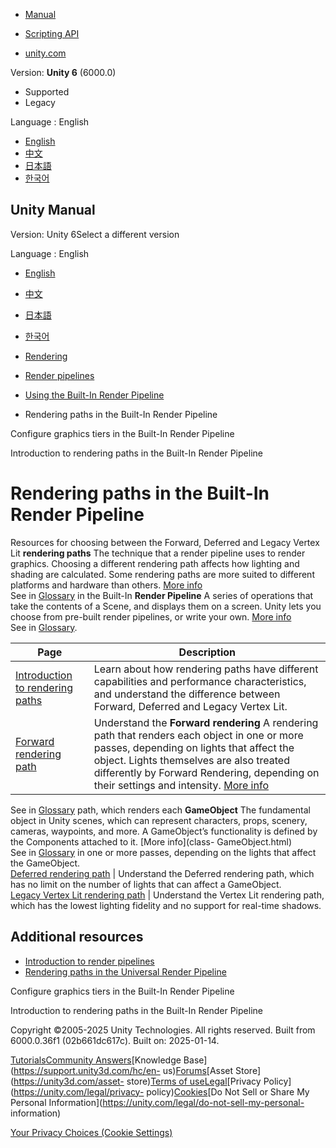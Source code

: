 [](https://docs.unity3d.com)

  * [Manual](../Manual/index.html)
  * [Scripting API](../ScriptReference/index.html)

  * [unity.com](https://unity.com/)

Version: **Unity 6** (6000.0)

  * Supported
  * Legacy

Language : English

  * [English](/Manual/built-in-rendering-paths.html)
  * [中文](/cn/current/Manual/built-in-rendering-paths.html)
  * [日本語](/ja/current/Manual/built-in-rendering-paths.html)
  * [한국어](/kr/current/Manual/built-in-rendering-paths.html)

[](https://docs.unity3d.com)

## Unity Manual

Version: Unity 6Select a different version

Language : English

  * [English](/Manual/built-in-rendering-paths.html)
  * [中文](/cn/current/Manual/built-in-rendering-paths.html)
  * [日本語](/ja/current/Manual/built-in-rendering-paths.html)
  * [한국어](/kr/current/Manual/built-in-rendering-paths.html)

  * [Rendering](rendering-and-post-processing.html)
  * [Render pipelines](render-pipelines.html)
  * [Using the Built-In Render Pipeline](built-in-render-pipeline.html)
  * Rendering paths in the Built-In Render Pipeline

[](graphics-tiers-customize.html)

Configure graphics tiers in the Built-In Render Pipeline

[](RenderingPaths.html)

Introduction to rendering paths in the Built-In Render Pipeline

# Rendering paths in the Built-In Render Pipeline

Resources for choosing between the Forward, Deferred and Legacy Vertex Lit
**rendering paths** The technique that a render pipeline uses to render
graphics. Choosing a different rendering path affects how lighting and shading
are calculated. Some rendering paths are more suited to different platforms
and hardware than others. [More info](RenderingPaths.html)  
See in [Glossary](Glossary.html#RenderingPath) in the Built-In **Render
Pipeline** A series of operations that take the contents of a Scene, and
displays them on a screen. Unity lets you choose from pre-built render
pipelines, or write your own. [More info](render-pipelines.html)  
See in [Glossary](Glossary.html#Renderpipeline).

**Page** | **Description**  
---|---  
[Introduction to rendering paths](RenderingPaths.html) | Learn about how rendering paths have different capabilities and performance characteristics, and understand the difference between Forward, Deferred and Legacy Vertex Lit.  
[Forward rendering path](RenderTech-ForwardRendering.html) | Understand the **Forward rendering** A rendering path that renders each object in one or more passes, depending on lights that affect the object. Lights themselves are also treated differently by Forward Rendering, depending on their settings and intensity. [More info](RenderTech-ForwardRendering.html)  
See in [Glossary](Glossary.html#ForwardRendering) path, which renders each
**GameObject** The fundamental object in Unity scenes, which can represent
characters, props, scenery, cameras, waypoints, and more. A GameObject’s
functionality is defined by the Components attached to it. [More info](class-
GameObject.html)  
See in [Glossary](Glossary.html#GameObject) in one or more passes, depending
on the lights that affect the GameObject.  
[Deferred rendering path](RenderTech-DeferredShading.html) | Understand the Deferred rendering path, which has no limit on the number of lights that can affect a GameObject.  
[Legacy Vertex Lit rendering path](RenderTech-VertexLit.html) | Understand the Vertex Lit rendering path, which has the lowest lighting fidelity and no support for real-time shadows.  
  
## Additional resources

  * [Introduction to render pipelines](render-pipelines-overview.html)
  * [Rendering paths in the Universal Render Pipeline](urp/rendering-paths-landing.html)

[](graphics-tiers-customize.html)

Configure graphics tiers in the Built-In Render Pipeline

[](RenderingPaths.html)

Introduction to rendering paths in the Built-In Render Pipeline

Copyright ©2005-2025 Unity Technologies. All rights reserved. Built from
6000.0.36f1 (02b661dc617c). Built on: 2025-01-14.

[Tutorials](https://learn.unity.com/)[Community
Answers](https://answers.unity3d.com)[Knowledge
Base](https://support.unity3d.com/hc/en-
us)[Forums](https://forum.unity3d.com)[Asset Store](https://unity3d.com/asset-
store)[Terms of
use](https://docs.unity3d.com/Manual/TermsOfUse.html)[Legal](https://unity.com/legal)[Privacy
Policy](https://unity.com/legal/privacy-
policy)[Cookies](https://unity.com/legal/cookie-policy)[Do Not Sell or Share
My Personal Information](https://unity.com/legal/do-not-sell-my-personal-
information)

[Your Privacy Choices (Cookie Settings)](javascript:void\(0\);)

